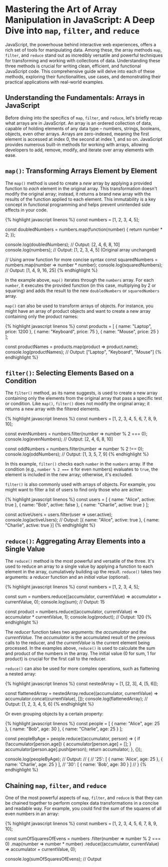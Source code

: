 # Mastering the Art of Array Manipulation in JavaScript: A Deep Dive into `map`, `filter`, and `reduce`

JavaScript, the powerhouse behind interactive web experiences, offers a rich set of tools for manipulating data. Among these, the array methods `map`, `filter`, and `reduce` stand out as incredibly versatile and powerful techniques for transforming and working with collections of data.  Understanding these three methods is crucial for writing clean, efficient, and functional JavaScript code. This comprehensive guide will delve into each of these methods, exploring their functionalities, use cases, and demonstrating their practical applications with real-world examples.

## Understanding the Fundamentals: Arrays in JavaScript

Before diving into the specifics of `map`, `filter`, and `reduce`, let's briefly recap what arrays are in JavaScript.  An array is an ordered collection of data, capable of holding elements of any data type – numbers, strings, booleans, objects, even other arrays.  Arrays are zero-indexed, meaning the first element is accessed at index 0, the second at index 1, and so on.  JavaScript provides numerous built-in methods for working with arrays, allowing developers to add, remove, modify, and iterate over array elements with ease.

## `map()`: Transforming Arrays Element by Element

The `map()` method is used to create a *new* array by applying a provided function to *each* element in the original array.  This transformation doesn't modify the original array; instead, it returns a brand new array with the results of the function applied to each element.  This immutability is a key concept in functional programming and helps prevent unintended side effects in your code.

{% highlight javascript linenos %}
const numbers = [1, 2, 3, 4, 5];

const doubledNumbers = numbers.map(function(number) {
  return number * 2;
});

console.log(doubledNumbers); // Output: [2, 4, 6, 8, 10]
console.log(numbers); // Output: [1, 2, 3, 4, 5] (Original array unchanged)

// Using arrow function for more concise syntax
const squaredNumbers = numbers.map(number => number * number);
console.log(squaredNumbers); // Output: [1, 4, 9, 16, 25]
{% endhighlight %}

In the example above, `map()` iterates through the `numbers` array. For each `number`, it executes the provided function (in this case, multiplying by 2 or squaring) and adds the result to the new `doubledNumbers` or `squaredNumbers` array.

`map()` can also be used to transform arrays of objects.  For instance, you might have an array of product objects and want to create a new array containing only the product names:

{% highlight javascript linenos %}
const products = [
  { name: "Laptop", price: 1200 },
  { name: "Keyboard", price: 75 },
  { name: "Mouse", price: 25 }
];

const productNames = products.map(product => product.name);
console.log(productNames); // Output: ["Laptop", "Keyboard", "Mouse"]
{% endhighlight %}

## `filter()`: Selecting Elements Based on a Condition

The `filter()` method, as its name suggests, is used to create a new array containing only the elements from the original array that pass a specific test or condition.  Like `map()`, `filter()` does not modify the original array; it returns a new array with the filtered elements.

{% highlight javascript linenos %}
const numbers = [1, 2, 3, 4, 5, 6, 7, 8, 9, 10];

const evenNumbers = numbers.filter(number => number % 2 === 0);
console.log(evenNumbers); // Output: [2, 4, 6, 8, 10]

const oddNumbers = numbers.filter(number => number % 2 !== 0);
console.log(oddNumbers);  // Output: [1, 3, 5, 7, 9]
{% endhighlight %}

In this example, `filter()` checks each `number` in the `numbers` array.  If the condition (e.g., `number % 2 === 0` for even numbers) evaluates to `true`, the element is included in the new array; otherwise, it's excluded.

`filter()` is also commonly used with arrays of objects.  For example, you might want to filter a list of users to find only those who are active:

{% highlight javascript linenos %}
const users = [
  { name: "Alice", active: true },
  { name: "Bob", active: false },
  { name: "Charlie", active: true }
];

const activeUsers = users.filter(user => user.active);
console.log(activeUsers); // Output: [{ name: "Alice", active: true }, { name: "Charlie", active: true }]
{% endhighlight %}

## `reduce()`: Aggregating Array Elements into a Single Value

The `reduce()` method is the most powerful and versatile of the three.  It's used to reduce an array to a single value by applying a function to each element in the array, cumulatively building up the result.  `reduce()` takes two arguments: a *reducer* function and an *initial value* (optional).

{% highlight javascript linenos %}
const numbers = [1, 2, 3, 4, 5];

const sum = numbers.reduce((accumulator, currentValue) => accumulator + currentValue, 0);
console.log(sum); // Output: 15

const product = numbers.reduce((accumulator, currentValue) => accumulator * currentValue, 1);
console.log(product); // Output: 120
{% endhighlight %}

The *reducer* function takes two arguments: the *accumulator* and the *currentValue*.  The *accumulator* is the accumulated result of the previous calls to the reducer, and the *currentValue* is the current element being processed.  In the examples above, `reduce()` is used to calculate the sum and product of the numbers in the array.  The initial value (0 for sum, 1 for product) is crucial for the first call to the reducer.

`reduce()` can also be used for more complex operations, such as flattening a nested array:

{% highlight javascript linenos %}
const nestedArray = [1, [2, 3], 4, [5, 6]];

const flattenedArray = nestedArray.reduce((accumulator, currentValue) => accumulator.concat(currentValue), []);
console.log(flattenedArray); // Output: [1, 2, 3, 4, 5, 6]
{% endhighlight %}

Or even grouping objects by a certain property:

{% highlight javascript linenos %}
const people = [
  { name: "Alice", age: 25 },
  { name: "Bob", age: 30 },
  { name: "Charlie", age: 25 }
];

const peopleByAge = people.reduce((accumulator, person) => {
  if (!accumulator[person.age]) {
    accumulator[person.age] = [];
  }
  accumulator[person.age].push(person);
  return accumulator;
}, {});

console.log(peopleByAge);
// Output:
// {
//   '25': [ { name: 'Alice', age: 25 }, { name: 'Charlie', age: 25 } ],
//   '30': [ { name: 'Bob', age: 30 } ]
// }
{% endhighlight %}

## Chaining `map`, `filter`, and `reduce`

One of the most powerful aspects of `map`, `filter`, and `reduce` is that they can be chained together to perform complex data transformations in a concise and readable way.  For example, you could find the sum of the squares of all even numbers in an array:

{% highlight javascript linenos %}
const numbers = [1, 2, 3, 4, 5, 6, 7, 8, 9, 10];

const sumOfSquaresOfEvens = numbers
  .filter(number => number % 2 === 0)
  .map(number => number * number)
  .reduce((accumulator, currentValue) => accumulator + currentValue, 0);

console.log(sumOfSquaresOfEvens); // Output
